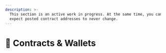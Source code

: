 ```yaml
---
description: >-
  This section is an active work in progress. At the same time, you can safely
  expect posted contract addresses to never change.
---
```


# 📜 Contracts & Wallets

